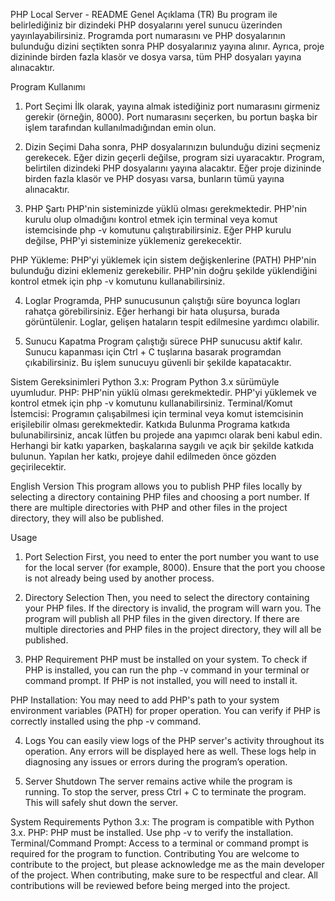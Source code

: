 PHP Local Server - README
Genel Açıklama (TR)
Bu program ile belirlediğiniz bir dizindeki PHP dosyalarını yerel sunucu üzerinden yayınlayabilirsiniz. Programda port numarasını ve PHP dosyalarının bulunduğu dizini seçtikten sonra PHP dosyalarınız yayına alınır. Ayrıca, proje dizininde birden fazla klasör ve dosya varsa, tüm PHP dosyaları yayına alınacaktır.

Program Kullanımı
1. Port Seçimi
İlk olarak, yayına almak istediğiniz port numarasını girmeniz gerekir (örneğin, 8000). Port numarasını seçerken, bu portun başka bir işlem tarafından kullanılmadığından emin olun.

2. Dizin Seçimi
Daha sonra, PHP dosyalarınızın bulunduğu dizini seçmeniz gerekecek. Eğer dizin geçerli değilse, program sizi uyaracaktır. Program, belirtilen dizindeki PHP dosyalarını yayına alacaktır. Eğer proje dizininde birden fazla klasör ve PHP dosyası varsa, bunların tümü yayına alınacaktır.

3. PHP Şartı
PHP'nin sisteminizde yüklü olması gerekmektedir. PHP'nin kurulu olup olmadığını kontrol etmek için terminal veya komut istemcisinde php -v komutunu çalıştırabilirsiniz. Eğer PHP kurulu değilse, PHP'yi sisteminize yüklemeniz gerekecektir.

PHP Yükleme:
PHP'yi yüklemek için sistem değişkenlerine (PATH) PHP'nin bulunduğu dizini eklemeniz gerekebilir. PHP'nin doğru şekilde yüklendiğini kontrol etmek için php -v komutunu kullanabilirsiniz.

4. Loglar
Programda, PHP sunucusunun çalıştığı süre boyunca logları rahatça görebilirsiniz. Eğer herhangi bir hata oluşursa, burada görüntülenir. Loglar, gelişen hataların tespit edilmesine yardımcı olabilir.

5. Sunucu Kapatma
Program çalıştığı sürece PHP sunucusu aktif kalır. Sunucu kapanması için Ctrl + C tuşlarına basarak programdan çıkabilirsiniz. Bu işlem sunucuyu güvenli bir şekilde kapatacaktır.

Sistem Gereksinimleri
Python 3.x: Program Python 3.x sürümüyle uyumludur.
PHP: PHP'nin yüklü olması gerekmektedir. PHP'yi yüklemek ve kontrol etmek için php -v komutunu kullanabilirsiniz.
Terminal/Komut İstemcisi: Programın çalışabilmesi için terminal veya komut istemcisinin erişilebilir olması gerekmektedir.
Katkıda Bulunma
Programa katkıda bulunabilirsiniz, ancak lütfen bu projede ana yapımcı olarak beni kabul edin. Herhangi bir katkı yaparken, başkalarına saygılı ve açık bir şekilde katkıda bulunun. Yapılan her katkı, projeye dahil edilmeden önce gözden geçirilecektir.

English Version
This program allows you to publish PHP files locally by selecting a directory containing PHP files and choosing a port number. If there are multiple directories with PHP and other files in the project directory, they will also be published.

Usage
1. Port Selection
First, you need to enter the port number you want to use for the local server (for example, 8000). Ensure that the port you choose is not already being used by another process.

2. Directory Selection
Then, you need to select the directory containing your PHP files. If the directory is invalid, the program will warn you. The program will publish all PHP files in the given directory. If there are multiple directories and PHP files in the project directory, they will all be published.

3. PHP Requirement
PHP must be installed on your system. To check if PHP is installed, you can run the php -v command in your terminal or command prompt. If PHP is not installed, you will need to install it.

PHP Installation:
You may need to add PHP's path to your system environment variables (PATH) for proper operation. You can verify if PHP is correctly installed using the php -v command.

4. Logs
You can easily view logs of the PHP server's activity throughout its operation. Any errors will be displayed here as well. These logs help in diagnosing any issues or errors during the program’s operation.

5. Server Shutdown
The server remains active while the program is running. To stop the server, press Ctrl + C to terminate the program. This will safely shut down the server.

System Requirements
Python 3.x: The program is compatible with Python 3.x.
PHP: PHP must be installed. Use php -v to verify the installation.
Terminal/Command Prompt: Access to a terminal or command prompt is required for the program to function.
Contributing
You are welcome to contribute to the project, but please acknowledge me as the main developer of the project. When contributing, make sure to be respectful and clear. All contributions will be reviewed before being merged into the project.
